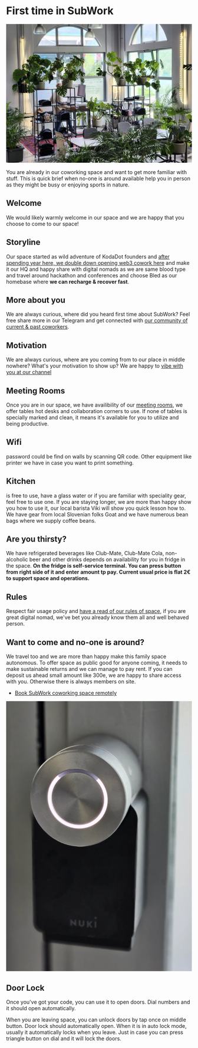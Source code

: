 # First time in SubWork

![subwork_corner_hacker](pics/subwork_corner_hacker.png.webp)

You are already in our coworking space and want to get more familiar with stuff. This is quick brief when no-one is around available help you in person as they might be busy or enjoying sports in nature.

Welcome
---
We would likely warmly welcome in our space and we are happy that you choose to come to our space! 

Storyline
---
Our space started as wild adventure of KodaDot founders and [after spending year here, we double down opening web3 cowork here](./why-did-we-choose-bled.md) and make it our HQ and happy share with digital nomads as we are same blood type and travel around hackathon and conferences and choose Bled as our homebase where **we can recharge & recover fast**.

More about you
---
We are always curious, where did you heard first time about SubWork? Feel free share more in our Telegram and get connected with [our community of current & past coworkers](./contact.md).

Motivation
---
We are always curious, where are you coming from to our place in middle nowhere? What's your motivation to show up? We are happy to [vibe with you at our channel](./contact.md)

Meeting Rooms
---
Once you are in our space, we have availibility of our [meeting rooms](./book-meeting-room-bled.md), we offer tables hot desks and collaboration corners to use. If none of tables is specially marked and clean, it means it's available for you to utilize and being productive. 

Wifi
---
password could be find on walls by scanning QR code. Other equipment like printer we have in case you want to print something. 

Kitchen
---
is free to use, have a glass water or if you are familiar with speciality gear, feel free to use one. If you are staying longer, we are more than happy show you how to use it, our local barista Viki will show you quick lesson how to. We have gear from local Slovenian folks Goat and we have numerous bean bags where we supply coffee beans.

Are you thirsty? 
---
We have refrigerated beverages like Club-Mate, Club-Mate Cola, non-alcoholic beer and other drinks depends on availability for you in fridge in the space. **On the fridge is self-service terminal. You can press button from right side of it and enter amount tp pay. Current usual price is flat 2€ to support space and operations.**

Rules
---
Respect fair usage policy and [have a read of our rules of space](./rules-for-coworkers.md), if you are great digital nomad, we've bet you already know them all and well behaved person.


Want to come and no-one is around?
---
We travel too and we are more than happy make this family space autonomous. To offer space as public good for anyone coming, it needs to make sustainable returns and we can manage to pay rent. If you can deposit us ahead small amount like 300e, we are happy to share access with you. Otherwise there is always members on site.
- [Book SubWork coworking space remotely](./book-coworking-space-subwork.md)

![img](./pics/subwork_doorlock.png.webp)

Door Lock
---
Once you've got your code, you can use it to open doors. Dial numbers and it should open automatically.

When you are leaving space, you can unlock doors by tap once on middle button. Door lock should automatically open. When it is in auto lock mode, usually it automatically locks when you leave. Just in case you can press triangle button on dial and it will lock the doors.